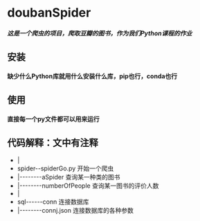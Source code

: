 # doubanSpider
##### 这是一个爬虫的项目，爬取豆瓣的图书，作为我们Python课程的作业

## 安装
#### 缺少什么Python库就用什么安装什么库，pip也行，conda也行
## 使用
#### 直接每一个py文件都可以用来运行
## 代码解释：文中有注释
* |
* spider--spiderGo.py 开始一个爬虫
* |--------aSpider 查询某一种类的图书
* |--------numberOfPeople  查询某一图书的评价人数
* |
* sql------conn 连接数据库
* |--------connj.json 连接数据库的各种参数    